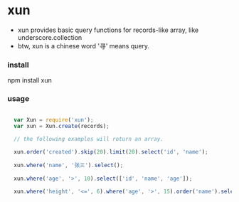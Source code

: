 # xun
+ xun provides basic query functions for records-like array, like underscore.collection
+ btw, xun is a chinese word '寻' means query.

### install
npm install xun

### usage

```javascript

  var Xun = require('xun');
  var xun = Xun.create(records);

  // the following examples will return an array.

  xun.order('created').skip(20).limit(20).select('id', 'name');
  
  xun.where('name', '张三').select();
  
  xun.where('age', '>', 10).select(['id', 'name', 'age']);

  xun.where('height', '<=', 6).where('age', '>', 15).order('name').select('id, name');

```